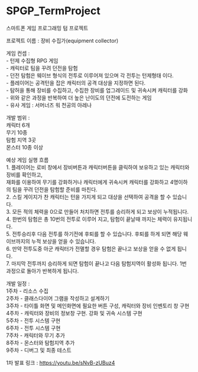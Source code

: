 # SPGP_TermProject
 스마트폰 게임 프로그래밍 텀 프로젝트  

프로젝트 이름 : 장비 수집가(equipment collector)  

게임 컨셉 :  
    - 턴제 수집형 RPG 게임  
    - 캐릭터로 팀을 꾸려 던전을 탐험  
    - 던전 탐험은 웨이브 형식의 전투로 이루어져 있으며 각 전투는 턴제형태 이다.  
    - 플레이어는 공격턴을 잡은 캐릭터의 공격 대상을 지정하면 된다.  
    - 탐허을 통해 장비를 수집하고, 수집한 장비를 업그레이드 및 귀속시켜 캐릭터를 강화  
    - 위와 같은 과정을 반복하여 더 높은 난이도의 던전에 도전하는 게임  
    - 유사 게임 : 서머너즈 워 천공의 아레나  

개발 범위 :  
    캐릭터 6개  
    무기 10종  
    탐험 지역 3곳  
    몬스터 10종 이상  

예상 게임 실행 흐름  
    1.  플레이어는 로비 창에서 장비버튼과 캐릭터버튼을 클릭하여 보유하고 있는 캐릭터와 장비를 확인하고,  
        재화를 이용하여 무기를 강화하거나 캐릭터에게 귀속시켜 캐릭터를 강화하고 4명이하의 팀을 꾸려 던전을 탐험할 준비를 마친다.  
    2.  스킬 게이지가 찬 캐릭터는 턴을 가지게 되고 대상을 선택하여 공격을 할 수 있습니다.  
    3.  모든 적의 체력을 0으로 만들어 처치하면 전투를 승리하게 되고 보상이 누적됩니다.  
    4.  한번의 탐험은 총 10번의 전투로 이루어 지고, 탐험이 끝날때 까지는 체력이 유지됩니다.  
    5.  전투승리후 다음 전투를 하기전에 후퇴를 할 수 있습니다. 후퇴를 하게 되면 해당 웨이브까지의 누적 보상을 얻을 수 있습니다.  
    6.  만약 전투도중 아군 캐릭터가 전멸할 경우 탐험은 끝나고 보상을 얻을 수 없게 됩니다.  
    7.  마지막 전투까지 승리하게 되면 탐험이 끝나고 다음 탐험지역이 활성화 됩니다. 1번 과정으로 돌아가 반복하게 됩니다.  

개발 일정 :  
    1주차 - 리소스 수집  
    2주차 - 클래스다이어 그램을 작성하고 설계하기  
    3주차 - 타이틀 화면 및 메인화면에 필요한 버튼 구성, 캐릭터와 장비 인벤토리 창 구현  
    4주차 - 캐릭터와 장비의 정보창 구현. 강화 및 귀속 시스템 구현  
    5주차 - 전투 시스템 구현  
    6주차 - 전투 시스템 구현  
    7주차 - 캐릭터와 무기 추가  
    8주차 - 몬스터와 탐험지역 추가  
    9주차 - 디버그 및 최종 테스트  

1차 발표 링크 : https://youtu.be/sNvB-zUBuz4  
